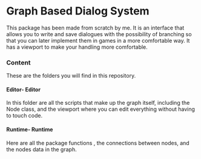 # Graph Based Dialog System

This package has been made from scratch by me. It is an interface that allows you to write and save dialogues with the possibility of branching so that you can later implement them in games in a more comfortable way. It has a viewport to make your handling more comfortable.

### Content
These are the folders you will find in this repository.

####  Editor- Editor
In this folder are all the scripts that make up the graph itself, including the Node class, and the viewport where you can edit everything without having to touch code.

#### Runtime- Runtime
Here are all the package functions , the connections between nodes, and the nodes data in the graph.